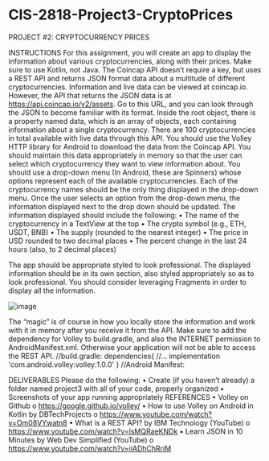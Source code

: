 # CIS-2818-Project3-CryptoPrices
PROJECT #2: CRYPTOCURRENCY PRICES


INSTRUCTIONS
For this assignment, you will create an app to display the information about various cryptocurrencies, along with their prices.
Make sure to use Kotlin, not Java.
The Coincap API doesn’t require a key, but uses a REST API and returns JSON format data about a multitude of different cryptocurrencies. Information and live data can be viewed at coincap.io. However, the API that returns the JSON data is at https://api.coincap.io/v2/assets.
Go to this URL, and you can look through the JSON to become familiar with its format. Inside the root object, there is a property named data, which is an array of objects, each containing information about a single cryptocurrency. There are 100 cryptocurrencies in total available with live data through this API.
You should use the Volley HTTP library for Android to download the data from the Coincap API. You should maintain this data appropriately in memory so that the user can select which cryptocurrency they want to view information about. You should use a drop-down menu (In Android, these are Spinners) whose options represent each of the available cryptocurrencies. Each of the cryptocurrency names should be the only thing displayed in the drop-down menu.
Once the user selects an option from the drop-down menu, the information displayed next to the drop down should be updated.
The information displayed should include the following:
•
The name of the cryptocurrency in a TextView at the top
•
The crypto symbol (e.g., ETH, USDT, BNB)
•
The supply (rounded to the nearest integer)
•
The price in USD rounded to two decimal places
•
The percent change in the last 24 hours (also, to 2 decimal places)

The app should be appropriate styled to look professional. The displayed information should be in its own section, also styled appropriately so as to look professional. You should consider leveraging Fragments in order to display all the information.


![image](https://github.com/user-attachments/assets/6b0eb95b-0767-4fc6-ad91-c3b66a940cc7)

The “magic” is of course in how you locally store the information and work with it in memory after you receive it from the API.
Make sure to add the dependency for Volley to build.gradle, and also the INTERNET permission to AndroidManifest.xml. Otherwise your application will not be able to access the REST API.
//build.gradle:
dependencies{
//...
implementation 'com.android.volley:volley:1.0.0'
}
//Android Manifest:


DELIVERABLES
Please do the following:
•
Create (if you haven’t already) a folder named project3 with all of your code, properly organized
•
Screenshots of your app running appropriately
REFERENCES
•
Volley on Github
o
https://google.github.io/volley/
•
How to use Volley on Android in Kotlin by DBTechProjects
o
https://www.youtube.com/watch?v=Om08VYwatn8
•
What is a REST API? by IBM Technology (YouTube)
o
https://www.youtube.com/watch?v=lsMQRaeKNDk
•
Learn JSON in 10 Minutes by Web Dev Simplified (YouTube)
o
https://www.youtube.com/watch?v=iiADhChRriM


